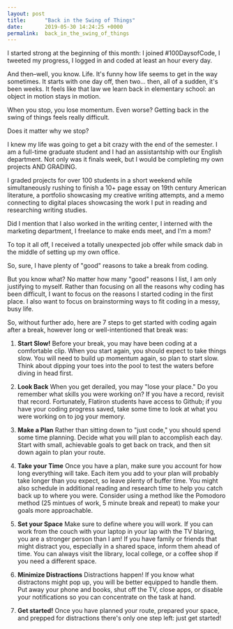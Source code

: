 ```yaml
---
layout: post
title:      "Back in the Swing of Things"
date:       2019-05-30 14:24:25 +0000
permalink:  back_in_the_swing_of_things
---
```



I started strong at the beginning of this month: I joined #100DaysofCode, I tweeted my progress, I logged in and coded at least an hour every day.

And then–well, you know. Life. It's funny how life seems to get in the way sometimes. It starts with one day off, then two... then, all of a sudden, it's been weeks. It feels like that law we learn back in elementary school: an object in motion stays in motion. 

When you stop, you lose momentum. Even worse? Getting back in the swing of things feels really difficult.

Does it matter why we stop? 

I knew my life was going to get a bit crazy with the end of the semester. I am a full-time graduate student and I had an assistantship with our English department. Not only was it finals week, but I would be completing my own projects AND GRADING. 

I graded projects for over 100 students in a short weekend while simultaneously rushing to finish a 10+ page essay on 19th century American literature, a portfolio showcasing my creative writing attempts, and a memo connecting to digital places showcasing the work I put in reading and researching writing studies. 

Did I mention that I also worked in the writing center, I interned with the marketing department, I freelance to make ends meet, and I'm a mom? 

To top it all off, I received a totally unexpected job offer while smack dab in the middle of setting up my own office. 

So, sure, I have plenty of "good" reasons to take a break from coding. 

But you know what? No matter how many "good" reasons I list, I am only justifying to myself. Rather than focusing on all the reasons why coding has been difficult, I want to focus on the reasons I started coding in the first place. I also want to focus on brainstorming ways to fit coding in a messy, busy life.

So, without further ado, here are 7 steps to get started with coding again after a break, however long or well-intentioned that break was:

1.  **Start Slow!** Before your break, you may have been coding at a comfortable clip. When you start again, you should expect to take things slow. You will need to build up momentum again, so plan to start slow. Think about dipping your toes into the pool to test the waters before diving in head first.

2.  **Look Back** When you get derailed, you may "lose your place." Do you remember what skills you were working on? If you have a record, revisit that record. Fortunately, Flatiron students have access to Github; if you have your coding progress saved, take some time to look at what you were working on to jog your memory.

3.  **Make a Plan** Rather than sitting down to "just code," you should spend some time planning. Decide what you will plan to accomplish each day. Start with small, achievable goals to get back on track, and then sit down again to plan your route. 

4.  **Take your Time** Once you have a plan, make sure you account for how long everything will take. Each item you add to your plan will probably take longer than you expect, so leave plenty of buffer time. You might also schedule in additional reading and research time to help you catch back up to where you were. Consider using a method like the Pomodoro method (25 mintues of work, 5 minute break and repeat) to make your goals more approachable.

5.  **Set your Space** Make sure to define where you will work. If you can work from the couch with your laptop in your lap with the TV blaring, you are a stronger person than I am! If you have family or friends that might distract you, especially in a shared space, inform them ahead of time. You can always visit the library, local college, or a coffee shop if you need a different space.

6.  **Minimize Distractions** Distractions happen! If you know what distractons might pop up, you will be better equipped to handle them. Put away your phone and books, shut off the TV, close apps, or disable your notifications so you can concentrate on the task at hand.

7.  **Get started!** Once you have planned your route, prepared your space, and prepped for distractions there's only one step left: just get started!

